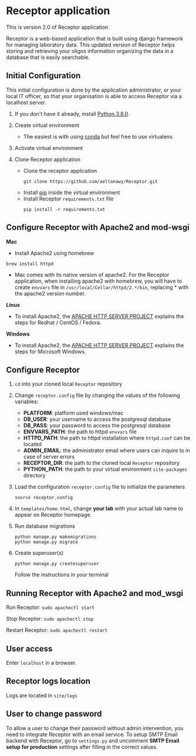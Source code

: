 Receptor application
====================
This is version 2.0 of Receptor application.

Receptor is a web-based application that is built using django framework for managing laboratory data. This updated version of Receptor helps storing and retrieving your oligos information organizing the data in a database that is easily searchable.


Initial Configuration
---------------------
This initial configuration is done by the application administrator, or your local IT officer, so that your organisation is able to access Receptor via a localhost server.

1. If you don't have it already, install [Python 3.8.0](https://www.python.org/downloads/).

2. Create virtual environment
   - The easiest is with using [conda](https://uoa-eresearch.github.io/eresearch-cookbook/recipe/2014/11/20/conda/) but feel free to use virtualenv.


3. Activate virtual environment

4. Clone Receptor application
    - Clone the receptor application
      ```
      git clone https://github.com/aeltanawy/Receptor.git
      ```
    - Install [pip](https://pip.pypa.io/en/stable/installing/) inside the virtual environment
    - Install Receptor `requirements.txt` file
      ```
      pip install -r requirements.txt
      ```


Configure Receptor with Apache2 and mod-wsgi
--------------------------------------------
**Mac**
  - Install Apache2 using homebrew
  ```
  brew install httpd
  ```
  - Mac comes with its native version of apache2. For the Receptor application, when installing apache2 with homebrew, you will have to create `envvars` file in `/usr/local/Cellar/httpd/2.*/bin`, replacing * with the apache2 version number.

**Linux**
  - To install Apache2, the [APACHE HTTP SERVER PROJECT](http://httpd.apache.org/docs/current/platform/rpm.html) explains the steps for Redhat / CentOS / Fedora.

**Windows**
  - To install Apache2, the [APACHE HTTP SERVER PROJECT](http://httpd.apache.org/docs/current/platform/windows.html) explains the steps for Microsoft Windows.


Configure Receptor
------------------
1. `cd` into your cloned local `Receptor` repository

2. Change `receptor.config` file by changing the values of the following variables:
    - **PLATFORM**: platform used windows/mac
    - **DB_USER**: your username to access the postgresql database
    - **DB_PASS**: your password to access the postgresql database
    - **ENVVARS_PATH**: the path to httpd `envvars` file
    - **HTTPD_PATH**: the path to httpd installation where `httpd.conf` can be located
    - **ADMIN_EMAIL**: the administrator email where users can inquire to in case of server errors
    - **RECEPTOR_DIR**: the path to the cloned local `Receptor` repository
    - **PYTHON_PATH**: the path to your virtual environment `site-packages` directory


3. Load the configuration `receptor.config` file to initialize the parameters
    ```
    source receptor.config
    ```

4. In `templates/home.html`, change **your lab** with your actual lab name to appear on Receptor homepage.


5. Run database migrations
    ```
    python manage.py makemigrations
    python manage.py migrate
    ```

6. Create superuser(s)
    ```
    python manage.py createsuperuser
    ```
    Follow the instructions in your terminal


Running Receptor with Apache2 and mod_wsgi
------------------------------------------
  Run Receptor: `sudo apachectl start`

  Stop Receptor: `sudo apachectl stop`

  Restart Receptor: `sudo apachectl restart`


User access
-----------
  Enter `localhost` in a browser.


Receptor logs location
-------------------
  Logs are located in `site/logs`


User to change password
-----------------------
To allow a user to change their password without admin intervention, you need to integrate Receptor with an email service. To setup SMTP Email backend with Receptor, go to `settings.py` and uncomment **SMTP Email setup for production** settings after filling in the correct values.
